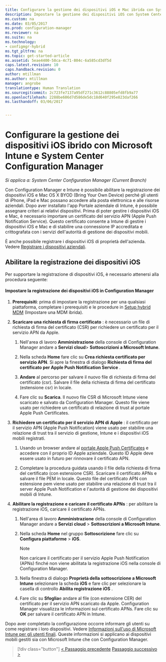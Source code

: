 ```yaml
---
title: Configurare la gestione dei dispositivi iOS e Mac ibrida con System Center Configuration Manager e Microsoft Intune | Microsoft Docs
description: Impostare la gestione dei dispositivi iOS con System Center Configuration Manager e Microsoft Intune.
ms.custom: na
ms.date: 03/05/2017
ms.prod: configuration-manager
ms.reviewer: na
ms.suite: na
ms.technology:
- configmgr-hybrid
ms.tgt_pltfrm: na
ms.topic: get-started-article
ms.assetid: 5eae4400-58ca-4c71-804c-6a585cd3df5d
caps.latest.revision: 10
caps.handback.revision: 0
author: mtillman
ms.author: mtillman
manager: angrobe
translationtype: Human Translation
ms.sourcegitcommit: 2c723fe7137a95df271c3612c88805efd8fb9a77
ms.openlocfilehash: 2288be606d7d586de5dc18d640f295e823daf266
ms.lasthandoff: 03/06/2017


---
```

# <a name="set-up-ios-hybrid-device-management-with-system-center-configuration-manager-and-microsoft-intune"></a>Configurare la gestione dei dispositivi iOS ibrido con Microsoft Intune e System Center Configuration Manager

*Si applica a: System Center Configuration Manager (Current Branch)*

Con Configuration Manager e Intune è possibile abilitare la registrazione dei dispositivi iOS e Mac OS X BYOD (Bring Your Own Device) perché gli utenti di iPhone, iPad e Mac possano accedere alla posta elettronica e alle risorse aziendali. Dopo aver installato l'app Portale aziendale di Intune, è possibile assegnare criteri ai relativi dispositivi. Prima di poter gestire i dispositivi iOS e Mac, è necessario importare un certificato del servizio APN (Apple Push Notification Service). Questo certificato consente a Intune di gestire i dispositivi iOS e Mac e di stabilire una connessione IP accreditata e crittografata con i servizi dell'autorità di gestione dei dispositivi mobili.  

 È anche possibile registrare i dispositivi iOS di proprietà dell'azienda.  Vedere [Registrare i dispositivi aziendali](enroll-company-owned-devices.md).  

## <a name="enable-ios-device-enrollment"></a>Abilitare la registrazione dei dispositivi iOS  
 Per supportare la registrazione di dispositivi iOS, è necessario attenersi alla procedura seguente:  

#### <a name="set-up-ios-device-enrollment-in-configuration-manager"></a>Impostare la registrazione dei dispositivi iOS in Configuration Manager  

1.  **Prerequisiti**: prima di impostare la registrazione per una qualsiasi piattaforma, completare i prerequisiti e le procedure in [Setup hybrid MDM](setup-hybrid-mdm.md) (Impostare una MDM ibrida).    

2.  **Scaricare una richiesta di firma certificato** : è necessario un file di richiesta di firma del certificato (CSR) per richiedere un certificato per il servizio APN da Apple.  

    1.  Nell'area di lavoro **Amministrazione** della console di Configuration Manager andare a **Servizi cloud**> **Sottoscrizioni a Microsoft Intune**.  

    2.  Nella scheda **Home** fare clic su **Crea richiesta certificato per servizio APN**. Si apre la finestra di dialogo **Richiesta di firma del certificato per Apple Push Notification Service** .  

    3.  **Andare** al percorso per salvare il nuovo file di richiesta di firma del certificato (csr). Salvare il file della richiesta di firma del certificato (estensione csr) in locale.  

    4.  Fare clic su **Scarica**. Il nuovo file CSR di Microsoft Intune viene scaricato e salvato da Configuration Manager. Questo file viene usato per richiedere un certificato di relazione di trust al portale Apple Push Certificates.  

3.  **Richiedere un certificato per il servizio APN di Apple** : il certificato per il servizio APN (Apple Push Notification) viene usato per stabilire una relazione di trust tra il servizio di gestione, Intune e i dispositivi iOS mobili registrati.  

    1.  Usando un browser andare al [portale Apple Push Certificates](http://go.microsoft.com/fwlink/?LinkId=269844) e accedere con il proprio ID Apple aziendale. Questo ID Apple deve essere usato in futuro per rinnovare il certificato APN.  

    2.  Completare la procedura guidata usando il file della richiesta di firma del certificato (con estensione CSR). Scaricare il certificato APNs e salvare il file PEM in locale. Questo file del certificato APN con estensione pem viene usato per stabilire una relazione di trust tra il server Apple Push Notification e l'autorità di gestione dei dispositivi mobili di Intune.  

4.  **Abilitare la registrazione e caricare il certificato APNs** : per abilitare la registrazione iOS, caricare il certificato APNs.  

    1.  Nell'area di lavoro **Amministrazione** della console di Configuration Manager andare a **Servizi cloud** > **Sottoscrizioni a Microsoft Intune**.  

    2.  Nella scheda **Home** nel gruppo **Sottoscrizione** fare clic su **Configura piattaforme** > **iOS**.  

        > [!NOTE]  
        >  Non caricare il certificato per il servizio Apple Push Notification (APNs) finché non viene abilitata la registrazione iOS nella console di Configuration Manager.  

    3.  Nella finestra di dialogo **Proprietà della sottoscrizione a Microsoft Intune** selezionare la scheda **iOS** e fare clic per selezionare la casella di controllo **Abilita registrazione iOS** .  

    4.  Fare clic su **Sfoglia**e andare al file (con estensione CER) del certificato per il servizio APN scaricato da Apple. Configuration Manager visualizza le informazioni sul certificato APNs. Fare clic su **OK** per salvare il certificato APN in Intune.  

 Dopo aver completato la configurazione occorre informare gli utenti su come registrare i loro dispositivi. Vedere [Informazioni sull'uso di Microsoft Intune per gli utenti finali](https://docs.microsoft.com/intune/deploy-use/what-to-tell-your-end-users-about-using-microsoft-intune). Queste informazioni si applicano ai dispositivi mobili gestiti sia con Microsoft Intune che con Configuration Manager.

 > [!div class="button"]
 [< Passaggio precedente](create-service-connection-point.md)  [Passaggio successivo >](set-up-additional-management.md)

